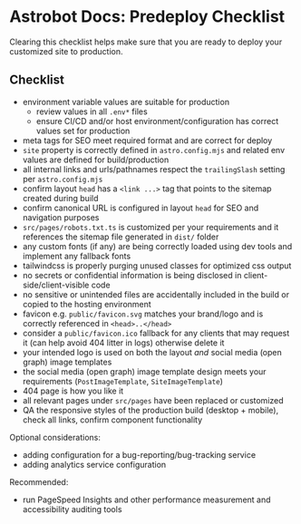 # Astrobot Docs: Predeploy Checklist

Clearing this checklist helps make sure that you are ready to deploy your customized site to production.

## Checklist

- environment variable values are suitable for production
  - review values in all `.env*` files
  - ensure CI/CD and/or host environment/configuration has correct values set for production
- meta tags for SEO meet required format and are correct for deploy
- `site` property is correctly defined in `astro.config.mjs` and related env values are defined for build/production
- all internal links and urls/pathnames respect the `trailingSlash` setting per `astro.config.mjs`
- confirm layout `head` has a `<link ...>` tag that points to the sitemap created during build
- confirm canonical URL is configured in layout `head` for SEO and navigation purposes
- `src/pages/robots.txt.ts` is customized per your requirements and it references the sitemap file generated in `dist/` folder
- any custom fonts (if any) are being correctly loaded using dev tools and implement any fallback fonts
- tailwindcss is properly purging unused classes for optimized css output
- no secrets or confidential information is being disclosed in client-side/client-visible code
- no sensitive or unintended files are accidentally included in the build or copied to the hosting environment
- favicon e.g. `public/favicon.svg` matches your brand/logo and is correctly referenced in `<head>..</head>`
- consider a `public/favicon.ico` fallback for any clients that may request it (can help avoid 404 litter in logs) otherwise delete it
- your intended logo is used on both the layout _and_ social media (open graph) image templates
- the social media (open graph) image template design meets your requirements (`PostImageTemplate`, `SiteImageTemplate`)
- 404 page is how you like it
- all relevant pages under `src/pages` have been replaced or customized
- QA the responsive styles of the production build (desktop + mobile), check all links, confirm component functionality

Optional considerations:

- adding configuration for a bug-reporting/bug-tracking service
- adding analytics service configuration

Recommended:

- run PageSpeed Insights and other performance measurement and accessibility auditing tools
